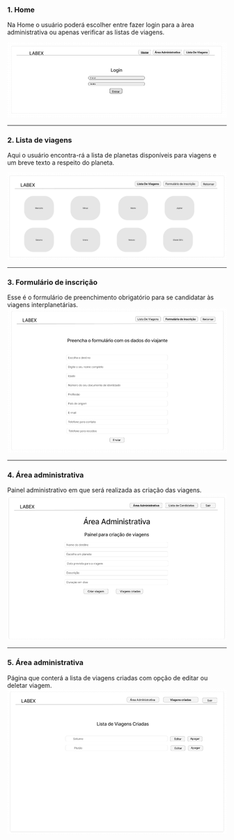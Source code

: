 
### **1. Home**

Na Home o usuário poderá escolher entre fazer login para a àrea administrativa ou apenas verificar as listas de viagens.

![](2022-08-09-18-38-38.png)<hr>

### **2. Lista de viagens**
Aqui o usuário encontra-rá a lista de planetas disponíveis para viagens e um breve texto a respeito do planeta.

![](2022-08-09-19-35-58.png)<hr>

### **3. Formulário de inscrição**
Esse é o formulário de preenchimento obrigatório para se candidatar às viagens interplanetárias.
![](2022-08-09-21-01-30.png)<hr>

### **4. Área administrativa**
Painel administrativo em que será realizada as criação das viagens.
![](2022-08-09-21-51-16.png)<hr>

### **5. Área administrativa**
Página que conterá a lista de viagens criadas com opção de editar ou deletar viagem.
![](2022-08-09-21-55-51.png)